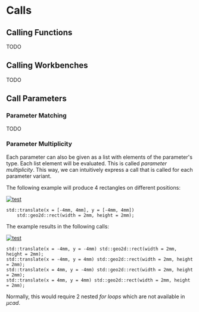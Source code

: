 # Calls

## Calling Functions

TODO

## Calling Workbenches

TODO

## Call Parameters

### Parameter Matching

TODO

### Parameter Multiplicity

Each parameter can also be given as a list with elements of the parameter's type.
Each list element will be evaluated. This is called *parameter multiplicity*.
This way, we can intuitively express a call that is called for each parameter variant.

The following example will produce 4 rectangles on different positions:

[![test](.test/parameter_multiplicity_example_A.png)](.test/parameter_multiplicity_example_A.log)

```µcad,parameter_multiplicity_example_A
std::translate(x = [-4mm, 4mm], y = [-4mm, 4mm]) 
    std::geo2d::rect(width = 2mm, height = 2mm);
```

The example results in the following calls:

[![test](.test/parameter_multiplicity_example_B.png)](.test/parameter_multiplicity_example_B.log)

```µcad,parameter_multiplicity_example_B
std::translate(x = -4mm, y = -4mm) std::geo2d::rect(width = 2mm, height = 2mm);
std::translate(x = -4mm, y = 4mm) std::geo2d::rect(width = 2mm, height = 2mm);
std::translate(x = 4mm, y = -4mm) std::geo2d::rect(width = 2mm, height = 2mm);
std::translate(x = 4mm, y = 4mm) std::geo2d::rect(width = 2mm, height = 2mm);
```

Normally, this would require 2 nested *for loops* which are not available in *µcad*.
